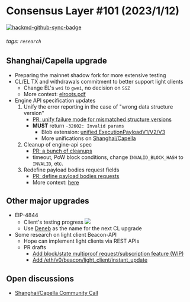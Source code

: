 # Consensus Layer #101 (2023/1/12)

[![hackmd-github-sync-badge](https://hackmd.io/1UnEhrLtT26lACm3V6yljw/badge)](https://hackmd.io/1UnEhrLtT26lACm3V6yljw)


###### tags: `research`

## Shanghai/Capella upgrade
- Preparing the mainnet shadow fork for more extensive testing
- CL/EL TX and withdrawals commitment to better support light clients
    - Change EL's `wei` to `gwei`, no decision on `SSZ`
    - More context: [elroots.pdf](https://github.com/ethereum/consensus-specs/pull/3078#issuecomment-1371520068) 
- Engine API specification updates
    1. Unify the error reporting in the case of "wrong data structure version"
        - [PR: unify failure mode for mismatched structure versions](https://github.com/ethereum/execution-apis/pull/337)
        - **MUST** return `-32602: Invalid params`
            - Blob extension: [unified ExecutionPayloadV1/V2/V3](https://github.com/ethereum/execution-apis/pull/337/files?short_path=9d6b62b#diff-9d6b62bd9c98d14f7bf09ba39d153b0bab634dd471f7c1c28e73d30332bb71d8)
            - More unifications on [Shanghai/Capella](https://github.com/ethereum/execution-apis/pull/337/files?short_path=9d6b62b#diff-7f4d254dcf8481d57ebc62bc0fabc8ff25adcb19fa2721f4b9a6ff3ff301a33d)
    2. Cleanup of engine-api spec
        - [PR: a bunch of cleanups](https://github.com/ethereum/execution-apis/pull/338)
        - timeout, PoW block conditions, change `INVALID_BLOCK_HASH` to `INVALID`, etc.
    3. Redefine payload bodies request fields
        - [PR: define payload bodies requests](https://github.com/ethereum/execution-apis/pull/352)
        - More context: [here](https://github.com/ethereum/execution-apis/pull/352#issue-1528769208)
## Other major upgrades
- EIP-4844
    - Client's testing progress
        ![](https://i.imgur.com/4UOIBv1.png)
    - Use [Deneb](https://en.wikipedia.org/wiki/Deneb) as the name for the next CL upgrade
- Some research on light client Beacon-API
    - Hope can implement light clients via REST APIs
    - PR drafts
        - [Add block/state multiproof request/subscription feature (WIP)](https://github.com/ethereum/beacon-APIs/pull/267)
        - [Add /eth/v0/beacon/light_client/instant_update](https://github.com/ethereum/beacon-APIs/pull/270)
## Open discussions
- [Shanghai/Capella Community Call](https://github.com/ethereum/pm/issues/708)